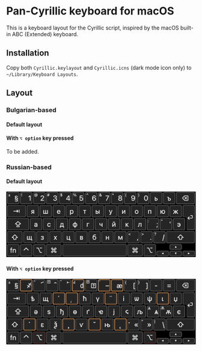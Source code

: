 # Pan-Cyrillic keyboard for macOS
This is a keyboard layout for the Cyrillic script, inspired by the macOS built-in ABC (Extended) keyboard. 

## Installation
Copy both `Cyrillic.keylayout` and `Cyrillic.icns` (dark mode icon only) to `~/Library/Keyboard Layouts`. 

## Layout
### Bulgarian-based
#### Default layout
#### With `⌥ option` key pressed
To be added.

### Russian-based
#### Default layout
![layout](layout.png)

#### With `⌥ option` key pressed
![layout_opt](layout_opt.png)
